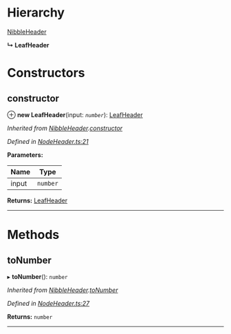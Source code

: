

# Hierarchy

 [NibbleHeader](_nodeheader_.nibbleheader.md)

**↳ LeafHeader**

# Constructors

<a id="constructor"></a>

##  constructor

⊕ **new LeafHeader**(input: *`number`*): [LeafHeader](_nodeheader_.leafheader.md)

*Inherited from [NibbleHeader](_nodeheader_.nibbleheader.md).[constructor](_nodeheader_.nibbleheader.md#constructor)*

*Defined in [NodeHeader.ts:21](https://github.com/polkadot-js/common/blob/49b0c84/packages/trie-codec/src/NodeHeader.ts#L21)*

**Parameters:**

| Name | Type |
| ------ | ------ |
| input | `number` |

**Returns:** [LeafHeader](_nodeheader_.leafheader.md)

___

# Methods

<a id="tonumber"></a>

##  toNumber

▸ **toNumber**(): `number`

*Inherited from [NibbleHeader](_nodeheader_.nibbleheader.md).[toNumber](_nodeheader_.nibbleheader.md#tonumber)*

*Defined in [NodeHeader.ts:27](https://github.com/polkadot-js/common/blob/49b0c84/packages/trie-codec/src/NodeHeader.ts#L27)*

**Returns:** `number`

___

